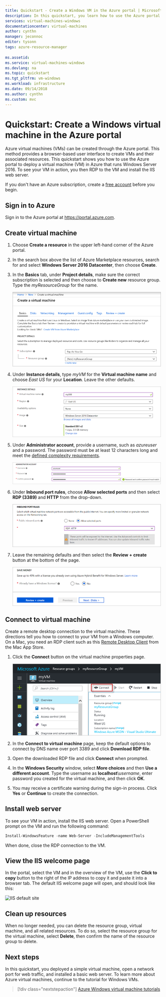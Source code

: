 ```yaml
---
title: Quickstart - Create a Windows VM in the Azure portal | Microsoft Docs
description: In this quickstart, you learn how to use the Azure portal to create a Windows virtual machine
services: virtual-machines-windows
documentationcenter: virtual-machines
author: cynthn
manager: jeconnoc
editor: tysonn
tags: azure-resource-manager

ms.assetid:
ms.service: virtual-machines-windows
ms.devlang: na
ms.topic: quickstart
ms.tgt_pltfrm: vm-windows
ms.workload: infrastructure
ms.date: 09/14/2018
ms.author: cynthn
ms.custom: mvc
---
```


# Quickstart: Create a Windows virtual machine in the Azure portal

Azure virtual machines (VMs) can be created through the Azure portal. This method provides a browser-based user interface to create VMs and their associated resources. This quickstart shows you how to use the Azure portal to deploy a virtual machine (VM) in Azure that runs Windows Server 2016. To see your VM in action, you then RDP to the VM and install the IIS web server.

If you don't have an Azure subscription, create a [free account](https://azure.microsoft.com/free/?WT.mc_id=A261C142F) before you begin.

## Sign in to Azure

Sign in to the Azure portal at https://portal.azure.com.

## Create virtual machine

1. Choose **Create a resource** in the upper left-hand corner of the Azure portal.

1. In the search box above the list of Azure Marketplace resources, search for and select **Windows Server 2016 Datacenter**, then choose **Create**.

1. In the **Basics** tab, under **Project details**, make sure the correct subscription is selected and then choose to **Create new** resource group. Type the *myResourceGroup* for the name. 

	![Create a new resource group for your VM](./media/quick-create-portal/project-details.png)

1. Under **Instance details**, type *myVM* for the **Virtual machine name** and choose *East US* for your **Location**. Leave the other defaults.

	![Instance details section](./media/quick-create-portal/instance-details.png)

1. Under **Administrator account**,  provide a username, such as *azureuser* and a password. The password must be at least 12 characters long and meet the [defined complexity requirements](faq.md#what-are-the-password-requirements-when-creating-a-vm).

    ![Enter your username and password](./media/quick-create-portal/administrator-account.png)

1. Under **Inbound port rules**, choose **Allow selected ports** and then select **RDP (3389)** and **HTTP** from the drop-down.

	![Open ports for RDP and HTTP](./media/quick-create-portal/inbound-port-rules.png)

1. Leave the remaining defaults and then select the **Review + create** button at the bottom of the page.

	![Review and create](./media/quick-create-portal/review-create.png)


## Connect to virtual machine

Create a remote desktop connection to the virtual machine. These directions tell you how to connect to your VM from a Windows computer. On a Mac, you need an RDP client such as this [Remote Desktop Client](https://itunes.apple.com/us/app/microsoft-remote-desktop/id715768417?mt=12) from the Mac App Store.

1. Click the **Connect** button on the virtual machine properties page. 

    ![Connect to an Azure VM from the portal](./media/quick-create-portal/portal-quick-start-9.png)
	
2. In the **Connect to virtual machine** page, keep the default options to connect by DNS name over port 3389 and click **Download RDP file**.

2. Open the downloaded RDP file and click **Connect** when prompted. 

3. In the **Windows Security** window, select **More choices** and then **Use a different account**. Type the username as **localhost**\\*username*, enter password you created for the virtual machine, and then click **OK**.

4. You may receive a certificate warning during the sign-in process. Click **Yes** or **Continue** to create the connection.

## Install web server

To see your VM in action, install the IIS web server. Open a PowerShell prompt on the VM and run the following command:

```powershell
Install-WindowsFeature -name Web-Server -IncludeManagementTools
```

When done, close the RDP connection to the VM.


## View the IIS welcome page

In the portal, select the VM and in the overview of the VM, use the **Click to copy** button to the right of the IP address to copy it and paste it into a browser tab. The default IIS welcome page will open, and should look like this:

![IIS default site](./media/quick-create-powershell/default-iis-website.png)

## Clean up resources

When no longer needed, you can delete the resource group, virtual machine, and all related resources. To do so, select the resource group for the virtual machine, select **Delete**, then confirm the name of the resource group to delete.

## Next steps

In this quickstart, you deployed a simple virtual machine, open a network port for web traffic, and installed a basic web server. To learn more about Azure virtual machines, continue to the tutorial for Windows VMs.

> [!div class="nextstepaction"]
> [Azure Windows virtual machine tutorials](./tutorial-manage-vm.md)
